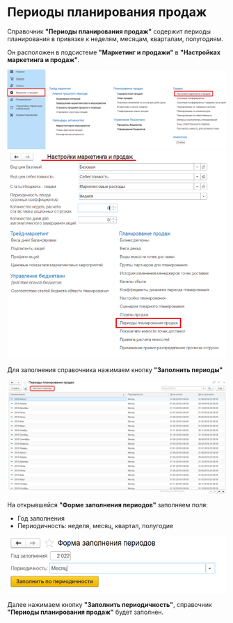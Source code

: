 # Периоды планирования продаж

Справочник **"Периоды планирования продаж"** содержит периоды планирования в привязке к неделям, месяцам, кварталам, полугодиям.

Он расположен в подсистеме **"Маркетинг и продажи"** в **"Настройках маркетинга и продаж"**.

[![1][1]][1]
[![2][2]][2]

Для заполнения справочника нажимаем кнопку **"Заполнить периоды"**

[![3][3]][3]

На открывшейся **"Форме заполнения периодов"** заполняем поля:

- Год заполнения
- Периодичность: неделя, месяц, квартал, полугодие

[![4][4]][4]

Далее нажимаем кнопку **"Заполнить периодичность"**, справочник **"Периоды планирования продаж"** будет заполнен.

[1]: SalesPlanningPeriods.assets/1.png
[2]: SalesPlanningPeriods.assets/2.png
[3]: SalesPlanningPeriods.assets/3.png
[4]: SalesPlanningPeriods.assets/4.png